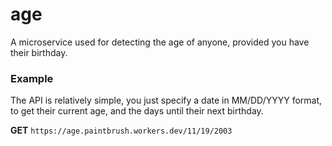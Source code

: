 # age

A microservice used for detecting the age of anyone, provided you have their birthday.

### Example

The API is relatively simple, you just specify a date in MM/DD/YYYY format, to get their current age, and the days until their next birthday.

**GET** `https://age.paintbrush.workers.dev/11/19/2003`

